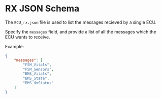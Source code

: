 # RX JSON Schema

The `ECU_rx.json` file is used to list the messages recieved by a single ECU.

Specify the `messages` field, and provide a list of all the messages which the ECU wants to receive.

Example: 

```json
{
    "messages": [
        "FSM_Vitals",
        "FSM_Sensors",
        "BMS_Vitals",
        "BMS_State",
        "BMS_HvStatus"
    ]
}
```